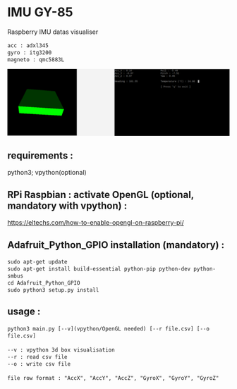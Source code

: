 # IMU GY-85
Raspberry IMU datas visualiser

	acc : adxl345
	gyro : itg3200
	magneto : qmc5883L

![](capture.bmp)

## requirements :
python3;
vpython(optional)

## RPi Raspbian : activate OpenGL (optional, mandatory with vpython) :
https://eltechs.com/how-to-enable-opengl-on-raspberry-pi/

## Adafruit_Python_GPIO installation (mandatory) :
```
sudo apt-get update
sudo apt-get install build-essential python-pip python-dev python-smbus
cd Adafruit_Python_GPIO
sudo python3 setup.py install
```

## usage : 
```
python3 main.py [--v](vpython/OpenGL needed) [--r file.csv] [--o file.csv]

--v : vpython 3d box visualisation
--r : read csv file
--o : write csv file

file row format : "AccX", "AccY", "AccZ", "GyroX", "GyroY", "GyroZ" 
```

